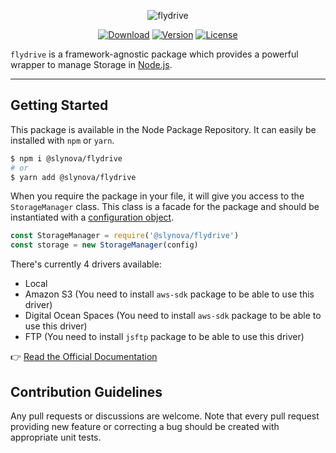 <p align="center">
  <img src="https://user-images.githubusercontent.com/2793951/54391096-418f4500-46a4-11e9-8d0c-b00ff7ba4198.png" alt="flydrive">
</p>

<p align="center">
  <a href="https://www.npmjs.com/package/@slynova/flydrive"><img src="https://img.shields.io/npm/dm/@slynova/flydrive.svg?style=flat-square" alt="Download"></a>
  <a href="https://www.npmjs.com/package/@slynova/flydrive"><img src="https://img.shields.io/npm/v/@slynova/flydrive.svg?style=flat-square" alt="Version"></a>
  <a href="https://opensource.org/licenses/MIT"><img src="https://img.shields.io/npm/l/@slynova/flydrive.svg?style=flat-square" alt="License"></a>
</p>

`flydrive` is a framework-agnostic package which provides a powerful wrapper to manage Storage in [Node.js](https://nodejs.org).

---

## Getting Started

This package is available in the Node Package Repository.
It can easily be installed with `npm` or `yarn`.

```bash
$ npm i @slynova/flydrive
# or
$ yarn add @slynova/flydrive
```

When you require the package in your file, it will give you access to the `StorageManager` class.
This class is a facade for the package and should be instantiated with a [configuration object](https://github.com/Slynova-Org/node-flydrive/blob/master/tests/stubs/config.js).

```javascript
const StorageManager = require('@slynova/flydrive')
const storage = new StorageManager(config)
```

There's currently 4 drivers available:

- Local
- Amazon S3 (You need to install `aws-sdk` package to be able to use this driver)
- Digital Ocean Spaces (You need to install `aws-sdk` package to be able to use this driver)
- FTP (You need to install `jsftp` package to be able to use this driver)

:point_right: [Read the Official Documentation](https://github.com/Slynova-Org/node-flydrive/wiki)

## Contribution Guidelines

Any pull requests or discussions are welcome.
Note that every pull request providing new feature or correcting a bug should be created with appropriate unit tests.
